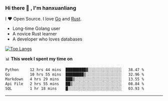 ### Hi there 👋 , I'm hanxuanliang

<!--
**hanxuanliang/hanxuanliang** is a ✨ _special_ ✨ repository because its `README.md` (this file) appears on your GitHub profile.

Here are some ideas to get you started:

- 🔭 I’m currently working on ...
- 🌱 I’m currently learning ...
- 👯 I’m looking to collaborate on ...
- 🤔 I’m looking for help with ...
- 💬 Ask me about ...
- 📫 How to reach me: ...
- 😄 Pronouns: ...
- ⚡ Fun fact: ...
-->
I ❤ Open Source. I love [Go](https://golang.org) and [Rust](https://www.rust-lang.org/zh-CN/).

* Long-time Golang user
* A novice Rust learner
* A developer who loves databases

[![Top Langs](https://github-readme-stats.vercel.app/api?username=hanxuanliang&show_icons=true&count_private=true&line_height=40)](https://github.com/anuraghazra/github-readme-stats)

📊 **This week I spent my time on**
<!--START_SECTION:waka-->

```txt
Python     12 hrs 44 mins  █████████▓░░░░░░░░░░░░░░░   38.47 %
Go         10 hrs 55 mins  ████████▒░░░░░░░░░░░░░░░░   32.96 %
Markdown   4 hrs 29 mins   ███▒░░░░░░░░░░░░░░░░░░░░░   13.55 %
Api File   2 hrs 55 mins   ██▒░░░░░░░░░░░░░░░░░░░░░░   08.84 %
SQL        1 hr 18 mins    █░░░░░░░░░░░░░░░░░░░░░░░░   03.93 %
```

<!--END_SECTION:waka-->

***
